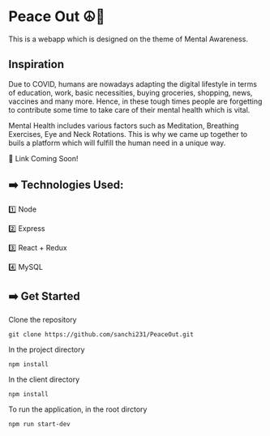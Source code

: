 # Peace Out ☮️🧠

This is a webapp which is designed on the theme of Mental Awareness.

## Inspiration

Due to COVID, humans are nowadays adapting the digital lifestyle in terms of education, work, basic necessities, buying groceries, shopping, news, vaccines and many more. Hence, in these tough times people are forgetting to contribute some time to take care of their mental health which is vital.

Mental Health includes various factors such as Meditation, Breathing Exercises, Eye and Neck Rotations. This is why we came up together to buils a platform which will fulfill the human need in a unique way.

🔗 Link Coming Soon!

## :arrow_right: Technologies Used:

:one: Node

:two: Express

:three: React + Redux

:four: MySQL


## :arrow_right: Get Started

Clone the repository

`git clone https://github.com/sanchi231/PeaceOut.git`

In the project directory

`npm install`

In the client directory

`npm install`


To run the application, in the root dirctory

`npm run start-dev`
